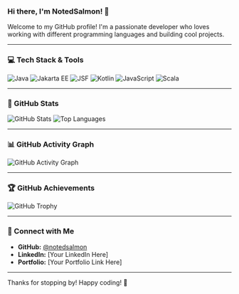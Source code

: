 ### Hi there, I'm NotedSalmon! 🌟

Welcome to my GitHub profile! I'm a passionate developer who loves working with different programming languages and building cool projects. 

---

### 💻 Tech Stack & Tools
![Java](https://img.shields.io/badge/Java-ED8B00?style=for-the-badge&logo=java&logoColor=white)
![Jakarta EE](https://img.shields.io/badge/Jakarta%20EE-007396?style=for-the-badge&logo=java&logoColor=white)
![JSF](https://img.shields.io/badge/JSF-323330?style=for-the-badge&logo=java&logoColor=white)
![Kotlin](https://img.shields.io/badge/Kotlin-0095D5?style=for-the-badge&logo=kotlin&logoColor=white)
![JavaScript](https://img.shields.io/badge/JavaScript-F7DF1E?style=for-the-badge&logo=javascript&logoColor=black)
![Scala](https://img.shields.io/badge/Scala-DC322F?style=for-the-badge&logo=scala&logoColor=white)

---

### 🌟 GitHub Stats
![GitHub Stats](https://github-readme-stats.vercel.app/api?username=notedsalmon&show_icons=true&theme=radical)
![Top Languages](https://github-readme-stats.vercel.app/api/top-langs/?username=notedsalmon&layout=compact&theme=radical)

---

### 📊 GitHub Activity Graph
![GitHub Activity Graph](https://github-readme-activity-graph.vercel.app/graph?username=notedsalmon&theme=react-dark)

---

### 🏆 GitHub Achievements
![GitHub Trophy](https://github-profile-trophy.vercel.app/?username=notedsalmon&theme=darkhub)

---

### 📢 Connect with Me
- **GitHub:** [@notedsalmon](https://github.com/notedsalmon)
- **LinkedIn:** [Your LinkedIn Here]
- **Portfolio:** [Your Portfolio Link Here]

---

Thanks for stopping by! Happy coding! 🚀
